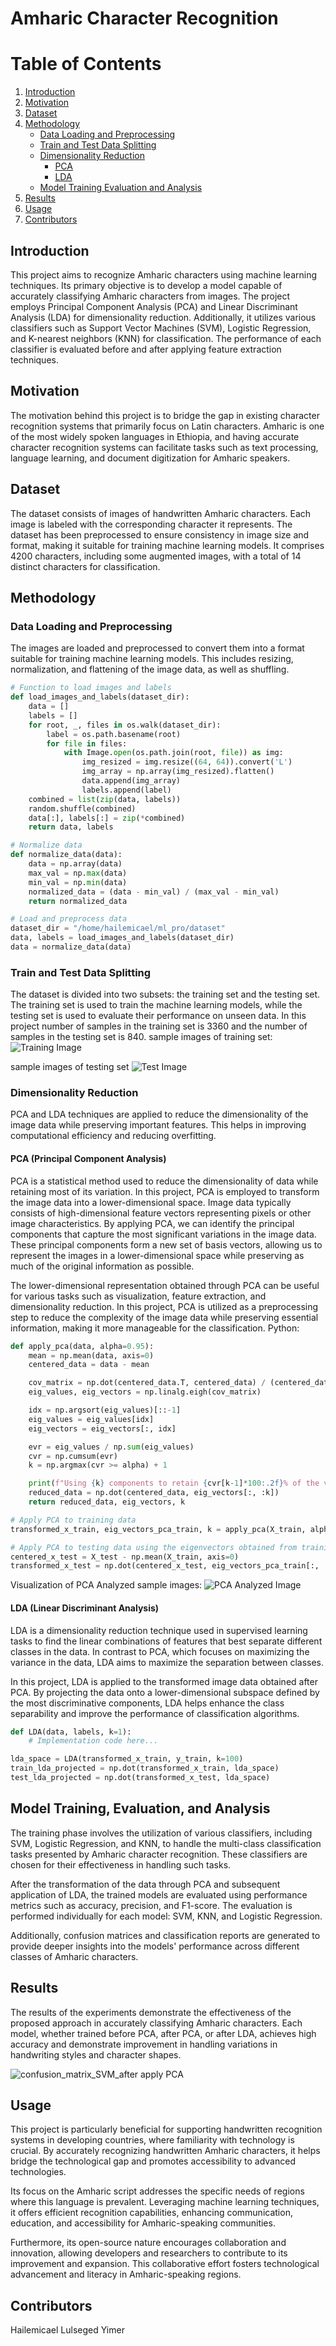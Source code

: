 # Amharic Character Recognition
# Table of Contents
1. [Introduction](##introduction)
2. [Motivation](##motivation)
3. [Dataset](##dataset)
4. [Methodology](##methodology)
    - [Data Loading and Preprocessing](###data-loading-and-preprocessing)
    - [Train and Test Data Splitting](###Train-and-Test-Data-Splitting)
    - [Dimensionality Reduction](###dimensionality-reduction)
        - [PCA](####PCA)
        - [LDA](####LDA)
    - [Model Training Evaluation and Analysis ](###model-training)
5. [Results](##results)
6. [Usage](##usage)
7. [Contributors](##contributors)


## Introduction

This project aims to recognize Amharic characters using machine learning techniques. Its primary objective is to develop a model capable of accurately classifying Amharic characters from images. The project employs Principal Component Analysis (PCA) and Linear Discriminant Analysis (LDA) for dimensionality reduction. Additionally, it utilizes various classifiers such as Support Vector Machines (SVM), Logistic Regression, and K-nearest neighbors (KNN) for classification. The performance of each classifier is evaluated before and after applying feature extraction techniques. 

## Motivation
The motivation behind this project is to bridge the gap in existing character recognition systems that primarily focus on Latin characters. Amharic is one of the most widely spoken languages in Ethiopia, and having accurate character recognition systems can facilitate tasks such as text processing, language learning, and document digitization for Amharic speakers.

## Dataset
The dataset consists of images of handwritten Amharic characters. Each image is labeled with the corresponding character it represents. The dataset has been preprocessed to ensure consistency in image size and format, making it suitable for training machine learning models. It comprises 4200 characters, including some augmented images, with a total of 14 distinct characters for classification.

## Methodology
### Data Loading and Preprocessing
The images are loaded and preprocessed to convert them into a format suitable for training machine learning models. This includes resizing, normalization, and flattening of the image data, as well as shuffling.
```python
# Function to load images and labels
def load_images_and_labels(dataset_dir):
    data = []
    labels = []
    for root, _, files in os.walk(dataset_dir):
        label = os.path.basename(root)
        for file in files:
            with Image.open(os.path.join(root, file)) as img:
                img_resized = img.resize((64, 64)).convert('L')
                img_array = np.array(img_resized).flatten()
                data.append(img_array)
                labels.append(label)
    combined = list(zip(data, labels))
    random.shuffle(combined)
    data[:], labels[:] = zip(*combined)
    return data, labels

# Normalize data
def normalize_data(data):
    data = np.array(data)
    max_val = np.max(data)
    min_val = np.min(data)
    normalized_data = (data - min_val) / (max_val - min_val)
    return normalized_data

# Load and preprocess data
dataset_dir = "/home/hailemicael/ml_pro/dataset"
data, labels = load_images_and_labels(dataset_dir)
data = normalize_data(data)
```

### Train and Test Data Splitting
The dataset is divided into two subsets: the training set and the testing set. The training set is used to train the machine learning models, while the testing set is used to evaluate their performance on unseen data. In this project number of samples in the training set is  3360  and the number of samples in the testing set is 840.
sample images of training set:
![Training Image](https://github.com/Hailemicael/Amharic-Character-Recognition-with-ML/raw/master/training_image.png)

sample images of testing set
![Test Image](https://github.com/Hailemicael/Amharic-Character-Recognition-with-ML/raw/master/test_image.png)


### Dimensionality Reduction
PCA and LDA techniques are applied to reduce the dimensionality of the image data while preserving important features. This helps in improving computational efficiency and reducing overfitting.

#### PCA (Principal Component Analysis)

PCA is a statistical method used to reduce the dimensionality of data while retaining most of its variation. In this project, PCA is employed to transform the image data into a lower-dimensional space.  Image data typically consists of high-dimensional feature vectors representing pixels or other image characteristics. By applying PCA, we can identify the principal components that capture the most significant variations in the image data. These principal components form a new set of basis vectors, allowing us to represent the images in a lower-dimensional space while preserving as much of the original information as possible.

The lower-dimensional representation obtained through PCA can be useful for various tasks such as visualization, feature extraction, and dimensionality reduction. In this project, PCA is utilized as a preprocessing step to reduce the complexity of the image data while preserving essential information, making it more manageable for the classification.
Python:

```python
def apply_pca(data, alpha=0.95):
    mean = np.mean(data, axis=0)
    centered_data = data - mean

    cov_matrix = np.dot(centered_data.T, centered_data) / (centered_data.shape[0] - 1)
    eig_values, eig_vectors = np.linalg.eigh(cov_matrix)

    idx = np.argsort(eig_values)[::-1]
    eig_values = eig_values[idx]
    eig_vectors = eig_vectors[:, idx]

    evr = eig_values / np.sum(eig_values)
    cvr = np.cumsum(evr)
    k = np.argmax(cvr >= alpha) + 1

    print(f"Using {k} components to retain {cvr[k-1]*100:.2f}% of the variance")
    reduced_data = np.dot(centered_data, eig_vectors[:, :k])
    return reduced_data, eig_vectors, k

# Apply PCA to training data
transformed_x_train, eig_vectors_pca_train, k = apply_pca(X_train, alpha=0.95)

# Apply PCA to testing data using the eigenvectors obtained from training data
centered_x_test = X_test - np.mean(X_train, axis=0)
transformed_x_test = np.dot(centered_x_test, eig_vectors_pca_train[:, :k])
```
Visualization of PCA Analyzed sample images:
![PCA Analyzed Image](https://github.com/Hailemicael/Amharic-Character-Recognition-with-ML/blob/master/Images%20.png)


#### LDA (Linear Discriminant Analysis)

LDA is a dimensionality reduction technique used in supervised learning tasks to find the linear combinations of features that best separate different classes in the data. In contrast to PCA, which focuses on maximizing the variance in the data, LDA aims to maximize the separation between classes.

In this project, LDA is applied to the transformed image data obtained after PCA. By projecting the data onto a lower-dimensional subspace defined by the most discriminative components, LDA helps enhance the class separability and improve the performance of classification algorithms.
```python
def LDA(data, labels, k=1):
    # Implementation code here...

lda_space = LDA(transformed_x_train, y_train, k=100) 
train_lda_projected = np.dot(transformed_x_train, lda_space)
test_lda_projected = np.dot(transformed_x_test, lda_space)
```
## Model Training, Evaluation, and Analysis
The training phase involves the utilization of various classifiers, including SVM, Logistic Regression, and KNN, to handle the multi-class classification tasks presented by Amharic character recognition. These classifiers are chosen for their effectiveness in handling such tasks.

After the transformation of the data through PCA and subsequent application of LDA, the trained models are evaluated using performance metrics such as accuracy, precision, and F1-score. The evaluation is performed individually for each model: SVM, KNN, and Logistic Regression.

Additionally, confusion matrices and classification reports are generated to provide deeper insights into the models' performance across different classes of Amharic characters.

## Results
The results of the experiments demonstrate the effectiveness of the proposed approach in accurately classifying Amharic characters. Each model, whether trained before PCA, after PCA, or after LDA, achieves high accuracy and demonstrate improvement in handling variations in handwriting styles and character shapes.

![confusion_matrix_SVM_after apply PCA ](https://github.com/Hailemicael/Amharic-Character-Recognition-with-ML/blob/master/confusion_matrix_SVM_after%20applying%20PCA.png)

## Usage
This project is particularly beneficial for supporting handwritten recognition systems in developing countries, where familiarity with technology is crucial. By accurately recognizing handwritten Amharic characters, it helps bridge the technological gap and promotes accessibility to advanced technologies.

Its focus on the Amharic script addresses the specific needs of regions where this language is prevalent. Leveraging machine learning techniques, it offers efficient recognition capabilities, enhancing communication, education, and accessibility for Amharic-speaking communities.

Furthermore, its open-source nature encourages collaboration and innovation, allowing developers and researchers to contribute to its improvement and expansion. This collaborative effort fosters technological advancement and literacy in Amharic-speaking regions.


## Contributors
Hailemicael Lulseged Yimer
